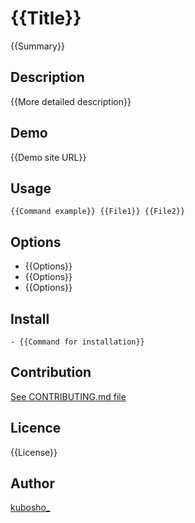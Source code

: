 # {{Title}}

{{Summary}}

## Description

{{More detailed description}}

## Demo

{{Demo site URL}}

## Usage

```
{{Command example}} {{File1}} {{File2}}
```

## Options

- {{Options}}
- {{Options}}
- {{Options}}

## Install

```
- {{Command for installation}}
```

## Contribution

[See CONTRIBUTING.md file](CONTRIBUTING.md)

## Licence

{{License}}

## Author

[kubosho_](https://github.com/kubosho)

